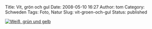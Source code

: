 Title: Vit, grön och gul
Date: 2008-05-10 16:27
Author: tom
Category: Schweden
Tags: Foto, Natur
Slug: vit-groen-och-gul
Status: published

[![Weiß, grün und
gelb](http://www.fiket.de/pic/gulovitt_s.jpg "Weiß, grün und gelb")](http://www.fiket.de/pic/gulovitt_l.jpg)


